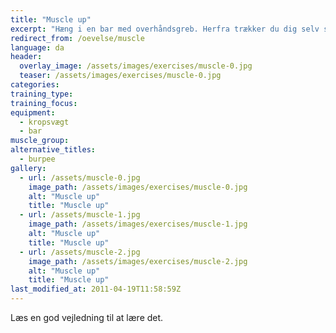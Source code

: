```yaml
---
title: "Muscle up"
excerpt: "Hæng i en bar med overhåndsgreb. Herfra trækker du dig selv så højt op, at du kan afslutte med at stemme dig op, så du har strakte arme og hovedet over baren."
redirect_from: /oevelse/muscle
language: da
header:
  overlay_image: /assets/images/exercises/muscle-0.jpg
  teaser: /assets/images/exercises/muscle-0.jpg
categories:
training_type: 
training_focus: 
equipment:
  - kropsvægt
  - bar
muscle_group:
alternative_titles:
  - burpee
gallery:
  - url: /assets/muscle-0.jpg
    image_path: /assets/images/exercises/muscle-0.jpg
    alt: "Muscle up"
    title: "Muscle up"
  - url: /assets/muscle-1.jpg
    image_path: /assets/images/exercises/muscle-1.jpg
    alt: "Muscle up"
    title: "Muscle up"
  - url: /assets/muscle-2.jpg
    image_path: /assets/images/exercises/muscle-2.jpg
    alt: "Muscle up"
    title: "Muscle up"
last_modified_at: 2011-04-19T11:58:59Z
---
```


Læs en god vejledning til at lære det.
